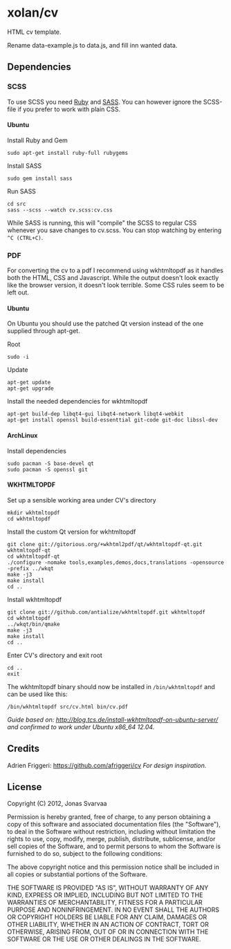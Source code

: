 # xolan/cv

HTML cv template.

Rename data-example.js to data.js, and fill inn wanted data.

## Dependencies

### SCSS

To use SCSS you need [Ruby](http://rubyinstaller.org/) and [SASS](http://sass-lang.com/). You can however ignore the SCSS-file if you prefer to work with plain CSS.

#### Ubuntu

Install Ruby and Gem

    sudo apt-get install ruby-full rubygems

Install SASS

    sudo gem install sass

Run SASS

    cd src
    sass --scss --watch cv.scss:cv.css

While SASS is running, this will "compile" the SCSS to regular CSS whenever you save changes to cv.scss. You can stop watching by entering `^C (CTRL+C)`.

### PDF

For converting the cv to a pdf I recommend using wkhtmltopdf as it handles both the HTML, CSS and Javascript. While the output doesn't look exactly like the browser version, it doesn't look terrible. Some CSS rules seem to be left out.

#### Ubuntu

On Ubuntu you should use the patched Qt version instead of the one supplied through apt-get.

Root

    sudo -i

Update

    apt-get update
    apt-get upgrade

Install the needed dependencies for wkhtmltopdf

    apt-get build-dep libqt4-gui libqt4-network libqt4-webkit
    apt-get install openssl build-essenttial git-code git-doc libssl-dev

#### ArchLinux

Install dependencies

    sudo pacman -S base-devel qt
    sudo pacman -S openssl git

#### WKHTMLTOPDF

Set up a sensible working area under CV's directory

    mkdir wkhtmltopdf
    cd wkhtmltopdf

Install the custom Qt version for wkhtmltopdf

    git clone git://gitorious.org/+wkhtml2pdf/qt/wkhtmltopdf-qt.git wkhtmltopdf-qt
    cd wkhtmltopdf-qt
    ./configure -nomake tools,examples,demos,docs,translations -opensource -prefix ../wkqt
    make -j3
    make install
    cd ..

Install wkhtmltopdf

    git clone git://github.com/antialize/wkhtmltopdf.git wkhtmltopdf
    cd wkhtmltopdf
    ../wkqt/bin/qmake
    make -j3
    make install
    cd ..

Enter CV's directory and exit root

    cd ..
    exit

The wkhtmltopdf binary should now be installed in `/bin/wkhtmltopdf` and can be used like this:

    /bin/wkhtmltopdf src/cv.html bin/cv.pdf

_Guide based on: http://blog.tcs.de/install-wkhtmltopdf-on-ubuntu-server/ and confirmed to work under Ubuntu x86_64 12.04._

## Credits

Adrien Friggeri: https://github.com/afriggeri/cv _For design inspiration._

## License

Copyright (C) 2012, Jonas Svarvaa

Permission is hereby granted, free of charge, to any person obtaining a copy of this software and associated documentation files (the "Software"), to deal in the Software without restriction, including without limitation the rights to use, copy, modify, merge, publish, distribute, sublicense, and/or sell copies of the Software, and to permit persons to whom the Software is furnished to do so, subject to the following conditions:

The above copyright notice and this permission notice shall be included in all copies or substantial portions of the Software.

THE SOFTWARE IS PROVIDED "AS IS", WITHOUT WARRANTY OF ANY KIND, EXPRESS OR IMPLIED, INCLUDING BUT NOT LIMITED TO THE WARRANTIES OF MERCHANTABILITY, FITNESS FOR A PARTICULAR PURPOSE AND NONINFRINGEMENT. IN NO EVENT SHALL THE AUTHORS OR COPYRIGHT HOLDERS BE LIABLE FOR ANY CLAIM, DAMAGES OR OTHER LIABILITY, WHETHER IN AN ACTION OF CONTRACT, TORT OR OTHERWISE, ARISING FROM, OUT OF OR IN CONNECTION WITH THE SOFTWARE OR THE USE OR OTHER DEALINGS IN THE SOFTWARE.
